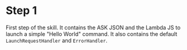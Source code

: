 # Step 1

First step of the skill. It contains the ASK JSON and the Lambda JS to launch a simple "Hello World" command. It also contains the default `LaunchRequestHandler` and `ErrorHandler`.